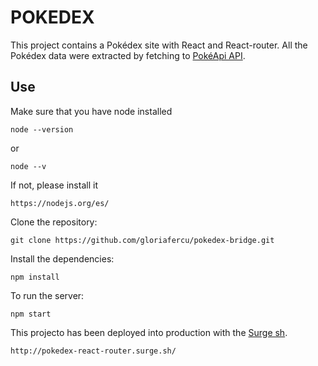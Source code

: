 # POKEDEX

This project contains a Pokédex site with React and React-router. All the Pokédex data were extracted by fetching to [PokéApi API](https://pokeapi.co/).

## Use

Make sure that you have node installed 
      
    node --version
 or 
 
    node --v
    
If not, please install it 
      
    https://nodejs.org/es/


Clone the repository:

    git clone https://github.com/gloriafercu/pokedex-bridge.git


Install the dependencies:

    npm install

To run the server:

    npm start

This projecto has been deployed into production with the [Surge sh](https://surge.sh/).

    http://pokedex-react-router.surge.sh/
